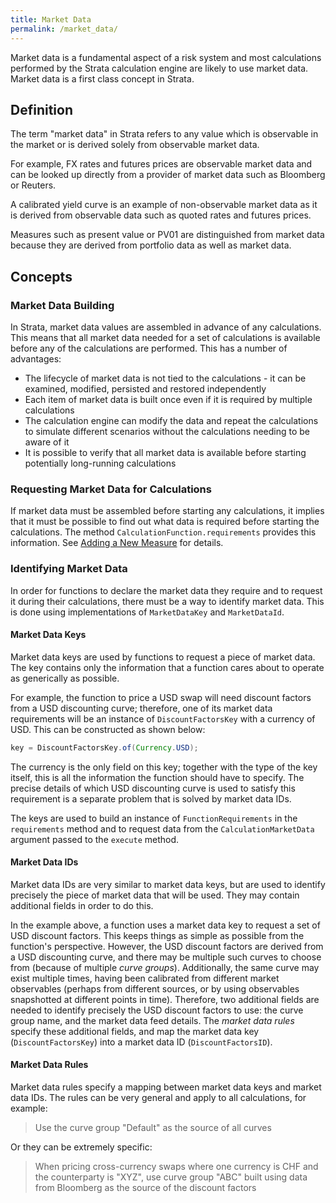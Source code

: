 ```yaml
---
title: Market Data
permalink: /market_data/
---
```


Market data is a fundamental aspect of a risk system and most calculations performed by the Strata calculation engine are likely to use market data. Market data is a first class concept in Strata.

## Definition

The term "market data" in Strata refers to any value which is observable in the market or is derived solely from observable market data.

For example, FX rates and futures prices are observable market data and can be looked up directly from a provider of market data such as Bloomberg or Reuters. 

A calibrated yield curve is an example of non-observable market data as it is derived from observable data such as quoted rates and futures prices.

Measures such as present value or PV01 are distinguished from market data because they are derived from portfolio data as well as market data.

## Concepts

### Market Data Building

In Strata, market data values are assembled in advance of any calculations. This means that all market data needed for a set of calculations is available before any of the calculations are performed. This has a number of advantages: 

* The lifecycle of market data is not tied to the calculations - it can be examined, modified, persisted and restored independently
* Each item of market data is built once even if it is required by multiple calculations
* The calculation engine can modify the data and repeat the calculations to simulate different scenarios without the calculations needing to be aware of it
* It is possible to verify that all market data is available before starting potentially long-running calculations

### Requesting Market Data for Calculations

If market data must be assembled before starting any calculations, it implies that it must be possible to find out what data is required before starting the calculations. The method `CalculationFunction.requirements` provides this information. See [Adding a New Measure]({{site.baseurl}}/add_measure) for details.

### Identifying Market Data

In order for functions to declare the market data they require and to request it during their calculations, there must be a way to identify market data. This is done using implementations of `MarketDataKey` and `MarketDataId`.

#### Market Data Keys

Market data keys are used by functions to request a piece of market data. The key contains only the information that a function cares about to operate as generically as possible.

For example, the function to price a USD swap will need discount factors from a USD discounting curve; therefore, one of its market data requirements will be an instance of `DiscountFactorsKey` with a currency of USD. This can be constructed as shown below:

```java
key = DiscountFactorsKey.of(Currency.USD);
```

The currency is the only field on this key; together with the type of the key itself, this is all the information the function should have to specify. The precise details of which USD discounting curve is used to satisfy this requirement is a separate problem that is solved by market data IDs. 

The keys are used to build an instance of `FunctionRequirements` in the `requirements` method and to request data from the `CalculationMarketData` argument passed to the `execute` method.

#### Market Data IDs

Market data IDs are very similar to market data keys, but are used to identify precisely the piece of market data that will be used. They may contain additional fields in order to do this.

In the example above, a function uses a market data key to request a set of USD discount factors. This keeps things as simple as possible from the function's perspective. However, the USD discount factors are derived from a USD discounting curve, and there may be multiple such curves to choose from (because of multiple _curve groups_). Additionally, the same curve may exist multiple times, having been calibrated from different market observables (perhaps from different sources, or by using observables snapshotted at different points in time). Therefore, two additional fields are needed to identify precisely the USD discount factors to use: the curve group name, and the market data feed details. The _market data rules_ specify these additional fields, and map the market data key (`DiscountFactorsKey`) into a market data ID (`DiscountFactorsID`).

#### Market Data Rules

Market data rules specify a mapping between market data keys and market data IDs. The rules can be very general and apply to all calculations, for example:

> Use the curve group "Default" as the source of all curves

Or they can be extremely specific:

> When pricing cross-currency swaps where one currency is CHF and the counterparty is "XYZ", use curve group "ABC" built using data from Bloomberg as the source of the discount factors

